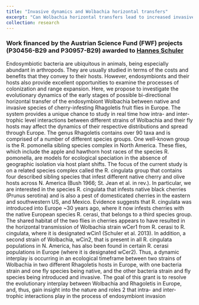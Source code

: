 ```yaml
---
title: "Invasive dynamics and Wolbachia horizontal transfers"
excerpt: "Can Wolbachia horizontal transfers lead to increased invasive potential?"
collection: research
---
```

### Work financed by the Austrian Science Fund (FWF) projects (P30456-B29 and P30957-B29) awarded to [Hannes Schuler](https://sites.google.com/view/hschuler/)
Endosymbiotic bacteria are ubiquitous in animals, being especially
abundant in arthropods. They are usually studied in terms of the costs and benefits that they convey to
their hosts. However,
endosymbionts and their hosts also provide excellent opportunities to examine the processes of
colonization and range expansion. Here, we propose to investigate the evolutionary dynamics of the
early stages of possible bi-directional horizontal transfer of the endosymbiont Wolbachia
between native and invasive species of cherry-infesting Rhagoletis fruit flies in Europe. The
system provides a unique chance to study in real time how intra- and inter-trophic level interactions
between different strains of Wolbachia and their fly hosts may affect the dynamics of their respective
distributions and spread through Europe.
The genus Rhagoletis contains over 90 taxa and is comprised of a number of different species groups.
One well-known group is the R. pomonella sibling species complex in North America. These flies,
which include the apple and hawthorn host races of the species R. pomonella, are models for
ecological speciation in the absence of geographic isolation via host plant shifts. The
focus of the current study is on a related species complex called the R. cingulata group that contains
four described sibling species that infest different native cherry and olive hosts across N. America
(Bush 1966; St. Jean et al. in rev.). In particular, we are interested in the species R. cingulata that
infests native black cherries (Prunus serotina) and is also a pest of domesticated cherries in the eastern
and southwestern US, and Mexico. Evidence suggests that R. cingulata was introduced into Europe
~30 years ago, where it now infests cherries with the native European species R. cerasi, that belongs to
a third species group. The shared habitat of the two flies in cherries appears to have resulted in the
horizontal transmission of Wolbachia strain wCer1 from R. cerasi to R. cingulata, where it is
designated wCin1 (Schuler et al. 2013). In addition, a second strain of Wolbachia, wCin2, that is
present in all R. cingulata populations in N. America, has also been found in certain R. cerasi
populations in Europe (where it is designated wCer2). Thus, a dynamic interplay is occurring in an
ecological timeframe between two strains of Wolbachia in two different Rhagoletis hosts in Europe,
with one bacteria strain and one fly species being native, and the other bacteria strain and fly species
being introduced and invasive. The goal of this grant is to resolve the evolutionary interplay
between Wolbachia and Rhagoletis in Europe, and, thus, gain insight into the nature and roles
2
that intra- and inter-trophic interactions play in the process of endosymbiont invasion
